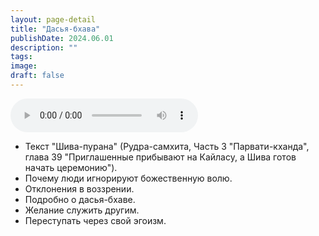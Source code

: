```yaml
---
layout: page-detail
title: "Дасья-бхава"
publishDate: 2024.06.01
description: ""
tags:
image:
draft: false
---
```


<audio title="2024.06.01 - Дасья-бхава.mp3" src="https://filer-api.advayta.org/v1.0/public/files/75073" controls=""></audio>

* Текст "Шива-пурана" (Рудра-самхита, Часть 3 "Парвати-кханда", глава 39 "Приглашенные прибывают на Кайласу, а Шива готов начать церемонию").
* Почему люди игнорируют божественную волю.
* Отклонения в воззрении.
* Подробно о дасья-бхаве.
* Желание служить другим.
* Переступать через свой эгоизм.

  
